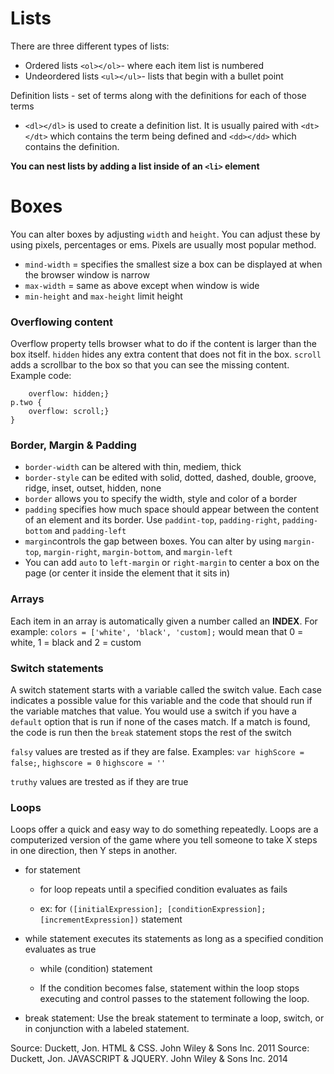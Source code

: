 # Lists
There are three different types of lists:
  * Ordered lists `<ol></ol>`- where each item list is numbered
  * Undeordered lists `<ul></ul>`- lists that begin with a bullet point

Definition lists - set of terms along with the definitions for each of those terms
  * `<dl></dl>` is used to create a definition list. It is usually paired with `<dt></dt>` which contains the term being defined and `<dd></dd>` which contains the definition. 

**You can nest lists by adding a list inside of an `<li>` element**

# Boxes 
You can alter boxes by adjusting `width` and `height`. You can adjust these by using pixels, percentages or ems. Pixels are usually most popular method. 
  * `mind-width` = specifies the smallest size a box can be displayed at when the browser window is narrow 
  * `max-width` = same as above except when window is wide
  * `min-height` and `max-height` limit height

### Overflowing content
Overflow property tells browser what to do if the content is larger than the box itself. `hidden` hides any extra content that does not fit in the box. `scroll` adds a scrollbar to the box so that you can see the missing content. Example code: 

```p.one {
    overflow: hidden;}
p.two {
    overflow: scroll;}
}
``` 
### Border, Margin & Padding
  * `border-width` can be altered with thin, mediem, thick
  * `border-style` can be edited with solid, dotted, dashed, double, groove, ridge, inset, outset, hidden, none
  * `border` allows you to specify the width, style and color of a border
  * `padding` specifies how much space should appear between the content of an element and its border. Use `paddint-top`, `padding-right`, `padding-bottom` and `padding-left`
  * `margin`controls the gap between boxes. You can alter by using `margin-top`, `margin-right`, `margin-bottom`, and `margin-left`
  * You can add `auto` to `left-margin` or `right-margin` to center a box on the page (or center it inside the element that it sits in)


### Arrays
Each item in an array is automatically given a number called an **INDEX**. For example: `colors = ['white', 'black', 'custom];` would mean that 0 = white, 1 = black and 2 = custom

### Switch statements
A switch statement starts with a variable called the switch value. Each case indicates a possible value for this variable and the code that should run if the variable matches that value. You would use a switch if you have a `default` option that is run if none of the cases match. If a match is found, the code is run then the `break` statement stops the rest of the switch 

`falsy` values are trested as if they are false. Examples: `var highScore = false;`, `highscore = 0` `highscore = ''`

`truthy` values are trested as if they are true

### Loops
Loops offer a quick and easy way to do something repeatedly. Loops are a computerized version of the game where you tell someone to take X steps in one direction, then Y steps in another. 

- for statement
  - for loop repeats until a specified condition evaluates as fails

  - ex: for `([initialExpression]; [conditionExpression];[incrementExpression])`
  statement

- while statement executes its statements as long as a specified condition evaluates as true
  - while (condition)
  statement

  - If the condition becomes false, statement within the loop stops executing and control passes to the statement following the loop.

- break statement: Use the break statement to terminate a loop, switch, or in conjunction with a labeled statement.

Source: Duckett, Jon. HTML & CSS. John Wiley & Sons Inc. 2011
Source: Duckett, Jon. JAVASCRIPT & JQUERY. John Wiley & Sons Inc. 2014 